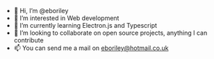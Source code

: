 - 👋 Hi, I’m @eboriley 
- 👀 I’m interested in Web development
- 🌱 I’m currently learning Electron.js and Typescript
- 💞️ I’m looking to collaborate on open source projects, anything I can contribute
- 📫 You can send me a mail on eboriley@hotmail.co.uk

<!---
eboriley/eboriley is a ✨ special ✨ repository because its `README.md` (this file) appears on your GitHub profile.
You can click the Preview link to take a look at your changes.
--->
